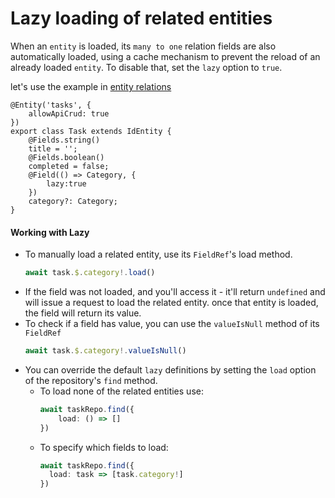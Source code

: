 # Lazy loading of related entities
When an `entity` is loaded, its `many to one` relation fields are also automatically loaded, using a cache mechanism to prevent the reload of an already loaded `entity`. To disable that, set the `lazy` option to `true`.

let's use the example in [entity relations](entity-relations)

```ts{11}
@Entity('tasks', {
    allowApiCrud: true
})
export class Task extends IdEntity {
    @Fields.string()
    title = '';
    @Fields.boolean()
    completed = false;
    @Field(() => Category, {
        lazy:true
    })
    category?: Category;
}
```

#### Working with Lazy
* To manually load a related entity, use its `FieldRef`'s load method.
  ```ts
  await task.$.category!.load()
  ```
* If the field was not loaded, and you'll access it - it'll return `undefined` and will issue a request to load the related entity. once that entity is loaded, the field will return its value.
* To check if a field has value, you can use the `valueIsNull` method of its `FieldRef`
  ```ts
  await task.$.category!.valueIsNull()
  ```
* You can override the default `lazy` definitions by setting the `load` option of the repository's  `find` method.
  * To load none of the related entities use:
    ```ts
    await taskRepo.find({
        load: () => []
    })
    ```
  * To specify which fields to load:
    ```ts
    await taskRepo.find({
      load: task => [task.category!]
    })
    ```  
